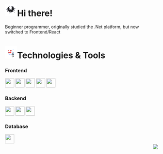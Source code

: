 <h1><img src="batfly.gif" width="40" height="40">Hi there!</h1>
<p>Beginner programmer, originally studied the .Net platform, but now switched to Frontend/React</p>
<h1><img src="ghsot.gif" width="40" height="40">Technologies & Tools</h1> 
<div> 
  <h3>Frontend</h3>
  <img src="https://cdn.jsdelivr.net/gh/devicons/devicon/icons/react/react-original.svg" width="30" height="30"></img>
  <img src="https://cdn.jsdelivr.net/gh/devicons/devicon/icons/nodejs/nodejs-original.svg" width="30" height="30"></img>
  <img src="https://cdn.jsdelivr.net/gh/devicons/devicon/icons/javascript/javascript-original.svg" width="30" height="30"></img>
  <img src="https://cdn.jsdelivr.net/gh/devicons/devicon/icons/typescript/typescript-original.svg" width="30" height="30"></img>  
  <img src="https://cdn.jsdelivr.net/gh/devicons/devicon/icons/vscode/vscode-original.svg" width="30" height="30"></img>
  <h3>Backend</h3>
  <img src="https://cdn.jsdelivr.net/gh/devicons/devicon/icons/csharp/csharp-original.svg" width="30" height="30"></img>
  <img src="https://cdn.jsdelivr.net/gh/devicons/devicon/icons/dotnetcore/dotnetcore-original.svg" width="30" height="30"></img>
  <img src="https://cdn.jsdelivr.net/gh/devicons/devicon/icons/visualstudio/visualstudio-plain.svg" width="30" height="30"></img>
  <h3>Database</h3>
  <img src="https://cdn.jsdelivr.net/gh/devicons/devicon/icons/postgresql/postgresql-original.svg" width="30" height="30"></img>
</div>
<!-- <img src="https://cdn.jsdelivr.net/gh/devicons/devicon/icons/docker/docker-original.svg" width="30" height="30" align="center"></img> -->

<div align="right"> 
    <a href="https://t.me/viaside" target="_blank"><img src="https://img.shields.io/badge/-Telegram-125999?style=for-the-badge&logo=telegram&logoColor=white" /></a>
</div>
